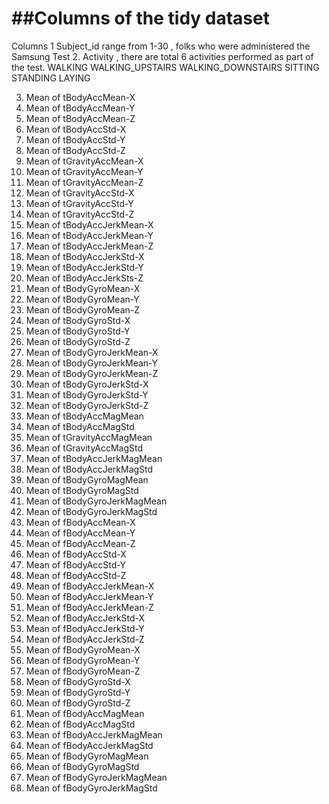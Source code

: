 ##Columns of the tidy dataset
=================
Columns
1  Subject_id  range from 1-30 , folks who were administered the Samsung Test
2. Activity , there are total 6 activities performed as part of the test. 
              WALKING
	      WALKING_UPSTAIRS
	      WALKING_DOWNSTAIRS
	      SITTING
	      STANDING
	      LAYING

3. Mean of tBodyAccMean-X
4. Mean of tBodyAccMean-Y
5. Mean of tBodyAccMean-Z
6. Mean of tBodyAccStd-X
7. Mean of tBodyAccStd-Y
8. Mean of tBodyAccStd-Z
9. Mean of tGravityAccMean-X
10. Mean of tGravityAccMean-Y
11. Mean of tGravityAccMean-Z
12. Mean of tGravityAccStd-X
13. Mean of tGravityAccStd-Y
14. Mean of tGravityAccStd-Z
15. Mean of tBodyAccJerkMean-X
16. Mean of tBodyAccJerkMean-Y
17. Mean of tBodyAccJerkMean-Z
18. Mean of tBodyAccJerkStd-X
19. Mean of tBodyAccJerkStd-Y
20. Mean of tBodyAccJerkSts-Z
21. Mean of tBodyGyroMean-X
22. Mean of tBodyGyroMean-Y
23. Mean of tBodyGyroMean-Z
24. Mean of tBodyGyroStd-X
25. Mean of tBodyGyroStd-Y
26. Mean of tBodyGyroStd-Z
27. Mean of tBodyGyroJerkMean-X
28. Mean of tBodyGyroJerkMean-Y
29. Mean of tBodyGyroJerkMean-Z
30. Mean of tBodyGyroJerkStd-X
31. Mean of tBodyGyroJerkStd-Y
32. Mean of tBodyGyroJerkStd-Z
33. Mean of tBodyAccMagMean
34. Mean of tBodyAccMagStd
35. Mean of tGravityAccMagMean
36. Mean of tGravityAccMagStd
37. Mean of tBodyAccJerkMagMean
38. Mean of tBodyAccJerkMagStd
39. Mean of tBodyGyroMagMean
40. Mean of tBodyGyroMagStd
41. Mean of tBodyGyroJerkMagMean
42. Mean of tBodyGyroJerkMagStd
43. Mean of fBodyAccMean-X
44. Mean of fBodyAccMean-Y
45. Mean of fBodyAccMean-Z
46. Mean of fBodyAccStd-X
47. Mean of fBodyAccStd-Y
48. Mean of fBodyAccStd-Z
49. Mean of fBodyAccJerkMean-X
50. Mean of fBodyAccJerkMean-Y
51. Mean of fBodyAccJerkMean-Z
52. Mean of fBodyAccJerkStd-X
53. Mean of fBodyAccJerkStd-Y
54. Mean of fBodyAccJerkStd-Z
55. Mean of fBodyGyroMean-X
56. Mean of fBodyGyroMean-Y
57. Mean of fBodyGyroMean-Z
58. Mean of fBodyGyroStd-X
59. Mean of fBodyGyroStd-Y
60. Mean of fBodyGyroStd-Z
61. Mean of fBodyAccMagMean
62. Mean of fBodyAccMagStd
63. Mean of fBodyAccJerkMagMean
64. Mean of fBodyAccJerkMagStd
65. Mean of fBodyGyroMagMean
66. Mean of fBodyGyroMagStd
67. Mean of fBodyGyroJerkMagMean
68. Mean of fBodyGyroJerkMagStd

